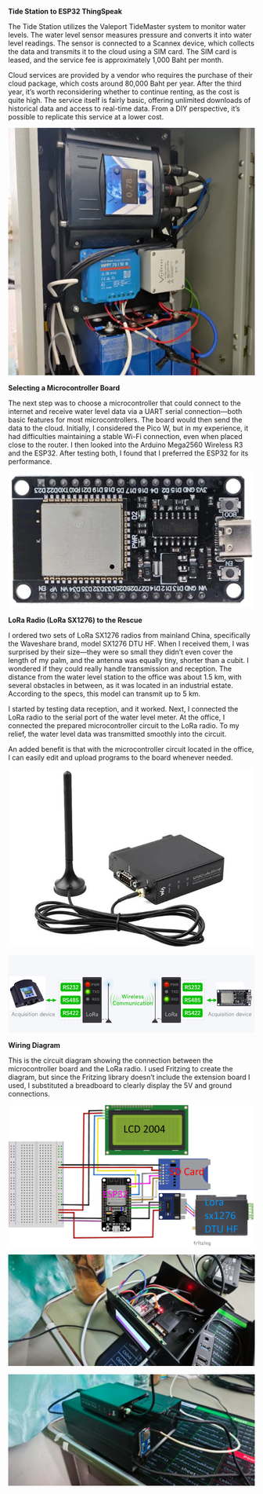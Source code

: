 **Tide Station to ESP32 ThingSpeak**

The Tide Station utilizes the Valeport TideMaster system to monitor water levels. The water level sensor measures pressure and converts it into water level readings. The sensor is connected to a Scannex device, which collects the data and transmits it to the cloud using a SIM card. The SIM card is leased, and the service fee is approximately 1,000 Baht per month.

Cloud services are provided by a vendor who requires the purchase of their cloud package, which costs around 80,000 Baht per year. After the third year, it’s worth reconsidering whether to continue renting, as the cost is quite high. The service itself is fairly basic, offering unlimited downloads of historical data and access to real-time data. From a DIY perspective, it’s possible to replicate this service at a lower cost.

![alt text](https://github.com/pbroboto/Tide-Station-to-ESP32-ThingSpeak/blob/main/Tide5-768x1024.webp?raw=true)

**Selecting a Microcontroller Board**

The next step was to choose a microcontroller that could connect to the internet and receive water level data via a UART serial connection—both basic features for most microcontrollers. The board would then send the data to the cloud. Initially, I considered the Pico W, but in my experience, it had difficulties maintaining a stable Wi-Fi connection, even when placed close to the router. I then looked into the Arduino Mega2560 Wireless R3 and the ESP32. After testing both, I found that I preferred the ESP32 for its performance.

![alt text](https://github.com/pbroboto/Tide-Station-to-ESP32-ThingSpeak/blob/main/esp32-wroom-32b.jpg?raw=true)

**LoRa Radio (LoRa SX1276) to the Rescue**

I ordered two sets of LoRa SX1276 radios from mainland China, specifically the Waveshare brand, model SX1276 DTU HF. When I received them, I was surprised by their size—they were so small they didn’t even cover the length of my palm, and the antenna was equally tiny, shorter than a cubit. I wondered if they could really handle transmission and reception. The distance from the water level station to the office was about 1.5 km, with several obstacles in between, as it was located in an industrial estate. According to the specs, this model can transmit up to 5 km.

I started by testing data reception, and it worked. Next, I connected the LoRa radio to the serial port of the water level meter. At the office, I connected the prepared microcontroller circuit to the LoRa radio. To my relief, the water level data was transmitted smoothly into the circuit.

An added benefit is that with the microcontroller circuit located in the office, I can easily edit and upload programs to the board whenever needed.


![alt text](https://github.com/pbroboto/Tide-Station-to-ESP32-ThingSpeak/blob/main/waveshare_lora_sx1276_dtu_hf.webp?raw=true)

![alt text](https://github.com/pbroboto/Tide-Station-to-ESP32-ThingSpeak/blob/main/lora_sx1276_valeport_tidemaster_and_esp32.jpg?raw=true)

**Wiring Diagram**

This is the circuit diagram showing the connection between the microcontroller board and the LoRa radio. I used Fritzing to create the diagram, but since the Fritzing library doesn’t include the extension board I used, I substituted a breadboard to clearly display the 5V and ground connections.

![alt text](https://github.com/pbroboto/Tide-Station-to-ESP32-ThingSpeak/blob/main/ESP32_Tide_Station_bb.jpg?raw=true)

![alt text](https://github.com/pbroboto/Tide-Station-to-ESP32-ThingSpeak/blob/main/esp32_thingspeak_wiring_diagram.webp?raw=true)

![alt text](https://github.com/pbroboto/Tide-Station-to-ESP32-ThingSpeak/blob/main/esp32_thingspeak_box.webp?raw=true)
